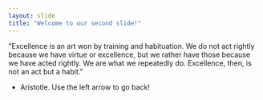 ```yaml
---
layout: slide
title: "Welcome to our second slide!"
---
```

"Excellence is an art won by training and habituation. We do not act rightly because we have virtue or excellence, but we rather have those because we have acted rightly. We are what we repeatedly do. Excellence, then, is not an act but a habit." 
- Aristotle.
Use the left arrow to go back!
